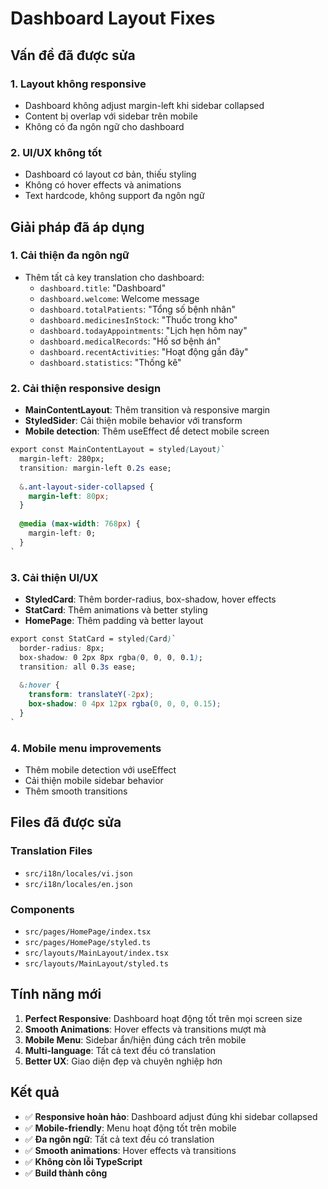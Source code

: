 # Dashboard Layout Fixes

## Vấn đề đã được sửa

### **1. Layout không responsive**
- Dashboard không adjust margin-left khi sidebar collapsed
- Content bị overlap với sidebar trên mobile
- Không có đa ngôn ngữ cho dashboard

### **2. UI/UX không tốt**
- Dashboard có layout cơ bản, thiếu styling
- Không có hover effects và animations
- Text hardcode, không support đa ngôn ngữ

## Giải pháp đã áp dụng

### **1. Cải thiện đa ngôn ngữ**
- Thêm tất cả key translation cho dashboard:
  - `dashboard.title`: "Dashboard"
  - `dashboard.welcome`: Welcome message
  - `dashboard.totalPatients`: "Tổng số bệnh nhân"
  - `dashboard.medicinesInStock`: "Thuốc trong kho"
  - `dashboard.todayAppointments`: "Lịch hẹn hôm nay"
  - `dashboard.medicalRecords`: "Hồ sơ bệnh án"
  - `dashboard.recentActivities`: "Hoạt động gần đây"
  - `dashboard.statistics`: "Thống kê"

### **2. Cải thiện responsive design**
- **MainContentLayout**: Thêm transition và responsive margin
- **StyledSider**: Cải thiện mobile behavior với transform
- **Mobile detection**: Thêm useEffect để detect mobile screen

```css
export const MainContentLayout = styled(Layout)`
  margin-left: 280px;
  transition: margin-left 0.2s ease;
  
  &.ant-layout-sider-collapsed {
    margin-left: 80px;
  }
  
  @media (max-width: 768px) {
    margin-left: 0;
  }
`
```

### **3. Cải thiện UI/UX**
- **StyledCard**: Thêm border-radius, box-shadow, hover effects
- **StatCard**: Thêm animations và better styling
- **HomePage**: Thêm padding và better layout

```css
export const StatCard = styled(Card)`
  border-radius: 8px;
  box-shadow: 0 2px 8px rgba(0, 0, 0, 0.1);
  transition: all 0.3s ease;
  
  &:hover {
    transform: translateY(-2px);
    box-shadow: 0 4px 12px rgba(0, 0, 0, 0.15);
  }
`
```

### **4. Mobile menu improvements**
- Thêm mobile detection với useEffect
- Cải thiện mobile sidebar behavior
- Thêm smooth transitions

## Files đã được sửa

### Translation Files
- `src/i18n/locales/vi.json`
- `src/i18n/locales/en.json`

### Components
- `src/pages/HomePage/index.tsx`
- `src/pages/HomePage/styled.ts`
- `src/layouts/MainLayout/index.tsx`
- `src/layouts/MainLayout/styled.ts`

## Tính năng mới

1. **Perfect Responsive**: Dashboard hoạt động tốt trên mọi screen size
2. **Smooth Animations**: Hover effects và transitions mượt mà
3. **Mobile Menu**: Sidebar ẩn/hiện đúng cách trên mobile
4. **Multi-language**: Tất cả text đều có translation
5. **Better UX**: Giao diện đẹp và chuyên nghiệp hơn

## Kết quả

- ✅ **Responsive hoàn hảo**: Dashboard adjust đúng khi sidebar collapsed
- ✅ **Mobile-friendly**: Menu hoạt động tốt trên mobile
- ✅ **Đa ngôn ngữ**: Tất cả text đều có translation
- ✅ **Smooth animations**: Hover effects và transitions
- ✅ **Không còn lỗi TypeScript**
- ✅ **Build thành công** 